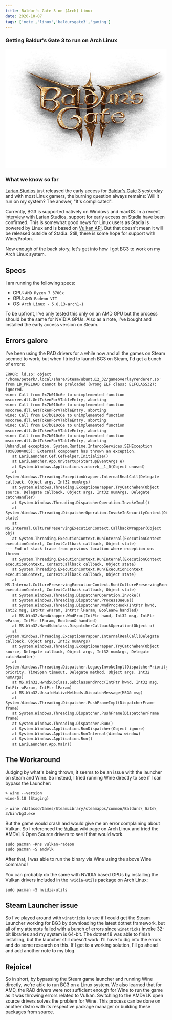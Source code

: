 ```yaml
---
title: Baldur's Gate 3 on (Arch) Linux
date: 2020-10-07
tags: ['note','linux','baldursgate3','gaming']
---
```


### Getting Baldur's Gate 3 to run on Arch Linux


![img](BG3_logo_2.webp)


### What we know so far

[Larian Studios]() just released the early access for [Baldur's Gate
3](://baldursgate3.game/) yesterday and with most Linux gamers, the burning
question always remains: Will it run on my system? The answer, "It's complicated".

Currently, BG3 is supported natively on Windows and macOS. In a recent
[interview](https://community.stadia.com/t5/Stadia-Community-Blog/Interview-with-Larian-Studios-on-Baldur-s-Gate-3-arriving/ba-p/28400)
with Larian Studios, support for early access on Stadia have been confirmed.
This is somewhat good news for Linux users as Stadia is powered by Linux and is
based on [Vulkan API](https://github.com/KhronosGroup/Vulkan-Headers). But that
doesn't mean it will be released outside of Stadia. Still, there is some hope
for support with Wine/Proton.

Now enough of the back story, let's get into how I got BG3 to work on my Arch
Linux system.

## Specs

I am running the following specs:

- CPU: `AMD Ryzen 7 3700x`
- GPU: `AMD Radeon VII`
- OS:  `Arch Linux - 5.8.13-arch1-1`

To be upfront, I've only tested this only on an AMD GPU but the process should
be the same for NVIDIA GPUs. Also as a note, I've bought and installed the early access version
on Steam.


## Errors galore

I've been using the RAD drivers for a while now and all the games on Steam seemed to work, but when I tried to launch
BG3 on Steam, I'd get a bunch of errors:

```
ERROR: ld.so: object '/home/peterk/.local/share/Steam/ubuntu12_32/gameoverlayrenderer.so' from LD_PRELOAD cannot be preloaded (wrong ELF class: ELFCLASS32): ignored.
wine: Call from 0x7b010c6e to unimplemented function mscoree.dll.GetTokenForVTableEntry, aborting
wine: Call from 0x7b010c6e to unimplemented function mscoree.dll.GetTokenForVTableEntry, aborting
wine: Call from 0x7b010c6e to unimplemented function mscoree.dll.GetTokenForVTableEntry, aborting
wine: Call from 0x7b010c6e to unimplemented function mscoree.dll.GetTokenForVTableEntry, aborting
wine: Call from 0x7b010c6e to unimplemented function mscoree.dll.GetTokenForVTableEntry, aborting
Unhandled exception. System.Runtime.InteropServices.SEHException (0x80004005): External component has thrown an exception.
   at LariLauncher.Cef.CefHelper.Initialize()
   at LariLauncher.App.OnStartup(StartupEventArgs e)
   at System.Windows.Application.<.ctor>b__1_0(Object unused)
   at System.Windows.Threading.ExceptionWrapper.InternalRealCall(Delegate callback, Object args, Int32 numArgs)
   at System.Windows.Threading.ExceptionWrapper.TryCatchWhen(Object source, Delegate callback, Object args, Int32 numArgs, Delegate catchHandler)
   at System.Windows.Threading.DispatcherOperation.InvokeImpl()
   at System.Windows.Threading.DispatcherOperation.InvokeInSecurityContext(Object state)
   at MS.Internal.CulturePreservingExecutionContext.CallbackWrapper(Object obj)
   at System.Threading.ExecutionContext.RunInternal(ExecutionContext executionContext, ContextCallback callback, Object state)
--- End of stack trace from previous location where exception was thrown ---
   at System.Threading.ExecutionContext.RunInternal(ExecutionContext executionContext, ContextCallback callback, Object state)
   at System.Threading.ExecutionContext.Run(ExecutionContext executionContext, ContextCallback callback, Object state)
   at MS.Internal.CulturePreservingExecutionContext.Run(CulturePreservingExecutionContext executionContext, ContextCallback callback, Object state)
   at System.Windows.Threading.DispatcherOperation.Invoke()
   at System.Windows.Threading.Dispatcher.ProcessQueue()
   at System.Windows.Threading.Dispatcher.WndProcHook(IntPtr hwnd, Int32 msg, IntPtr wParam, IntPtr lParam, Boolean& handled)
   at MS.Win32.HwndWrapper.WndProc(IntPtr hwnd, Int32 msg, IntPtr wParam, IntPtr lParam, Boolean& handled)
   at MS.Win32.HwndSubclass.DispatcherCallbackOperation(Object o)
   at System.Windows.Threading.ExceptionWrapper.InternalRealCall(Delegate callback, Object args, Int32 numArgs)
   at System.Windows.Threading.ExceptionWrapper.TryCatchWhen(Object source, Delegate callback, Object args, Int32 numArgs, Delegate catchHandler)
   at System.Windows.Threading.Dispatcher.LegacyInvokeImpl(DispatcherPriority priority, TimeSpan timeout, Delegate method, Object args, Int32 numArgs)
   at MS.Win32.HwndSubclass.SubclassWndProc(IntPtr hwnd, Int32 msg, IntPtr wParam, IntPtr lParam)
   at MS.Win32.UnsafeNativeMethods.DispatchMessage(MSG& msg)
   at System.Windows.Threading.Dispatcher.PushFrameImpl(DispatcherFrame frame)
   at System.Windows.Threading.Dispatcher.PushFrame(DispatcherFrame frame)
   at System.Windows.Threading.Dispatcher.Run()
   at System.Windows.Application.RunDispatcher(Object ignore)
   at System.Windows.Application.RunInternal(Window window)
   at System.Windows.Application.Run()
   at LariLauncher.App.Main()
```

## The Workaround

Judging by what's being thrown, it seems to be an issue with the launcher on steam and Wine. So instead, I tried running Wine directly to see if I can bypass the Launcher:

```
> wine --version
wine-5.18 (Staging)

> wine /datassd/Games/SteamLibrary/steamapps/common/Baldurs\ Gate\ 3/bin/bg3.exe
```

But the game would crash and would give me an error complaining about Vulkan. So I referenced the [Vulkan](https://wiki.archlinux.org/index.php/Vulkan) wiki page on Arch Linux and tried the AMDVLK Open Source drivers to see if that would work.

```
sudo pacman -Rns vulkan-radeon
sudo pacman -S amdvlk
```

After that, I was able to run the binary via Wine using the above Wine command!

You can probably do the same with NVIDIA based GPUs by installing the Vulkan drivers included in the `nvidia-utils` package on Arch Linux:

```
sudo pacman -S nvidia-utils
```

## Steam Launcher issue

So I've played around with `winetricks` to see if I could get the Steam Launcher working for BG3 by downloading the latest dotnet framework, but all of my attempts failed with a bunch of errors since `winetricks` invoke 32-bit libraries and my system is 64-bit. The dotnet48 was able to finish installing, but the launcher still doesn't work. I'll have to dig into the errors and do some research on this. If I get to a working solution, I'll go ahead and add another note to my blog.

## Rejoice!

So in short, by bypassing the Steam game launcher and running Wine directly, we're able to run BG3 on a Linux system. We also learned that for AMD, the RAD drivers were not sufficient enough for Wine to run the game as it was throwing errors related to Vulkan. Switching to the AMDVLK open source drivers solves the problem for Wine. This process can be done on another distro with its respective package manager or building these packages from source.
